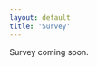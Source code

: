 ```yaml
---
layout: default
title: 'Survey'
---
```


<!-- Interested in survey. Explanation of survey. Link (#)[Here]. -->

Survey coming soon.
